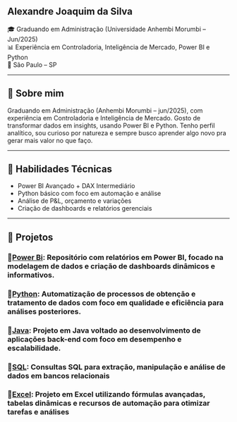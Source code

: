 ## Alexandre Joaquim da Silva

🎓 Graduando em Administração (Universidade Anhembi Morumbi – Jun/2025)  
📊 Experiência em Controladoria, Inteligência de Mercado, Power BI e Python  
📍 São Paulo – SP

---

## 💼 Sobre mim

Graduando em Administração (Anhembi Morumbi – jun/2025), com experiência em Controladoria e Inteligência de Mercado. Gosto de transformar dados em insights, usando Power BI e Python. Tenho perfil analítico, sou curioso por natureza e sempre busco aprender algo novo pra gerar mais valor no que faço.

---

## 🔧 Habilidades Técnicas

- Power BI Avançado + DAX Intermediário
- Python básico com foco em automação e análise
- Análise de P&L, orçamento e variações
- Criação de dashboards e relatórios gerenciais

---

## 📁 Projetos

### 🔹[Power Bi](PowerBI): Repositório com relatórios em Power BI, focado na modelagem de dados e criação de dashboards dinâmicos e informativos.

### 🔹[Python](Python): Automatização de processos de obtenção e tratamento de dados com foco em qualidade e eficiência para análises posteriores.

### 🔹[Java](Java): Projeto em Java voltado ao desenvolvimento de aplicações back-end com foco em desempenho e escalabilidade.

### 🔹[SQL](SQL): Consultas SQL para extração, manipulação e análise de dados em bancos relacionais

### 🔹[Excel](Excel): Projeto em Excel utilizando fórmulas avançadas, tabelas dinâmicas e recursos de automação para otimizar tarefas e análises


